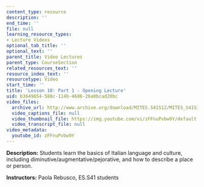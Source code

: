 ```yaml
---
content_type: resource
description: ''
end_time: ''
file: null
learning_resource_types:
- Lecture Videos
optional_tab_title: ''
optional_text: ''
parent_title: Video Lectures
parent_type: CourseSection
related_resources_text: ''
resource_index_text: ''
resourcetype: Video
start_time: ''
title: 'Lesson 10: Part 1 - Opening Lecture'
uid: b3649654-588c-114b-4686-26a0bcad20bc
video_files:
  archive_url: http://www.archive.org/download/MITES.S41S12/MITES_S41S12_Lesson10_Part1_300k.mp4
  video_captions_file: null
  video_thumbnail_file: https://img.youtube.com/vi/zFFnuPvbw9Y/default.jpg
  video_transcript_file: null
video_metadata:
  youtube_id: zFFnuPvbw9Y
---
```


**Description:** Students learn the basics of Italian language and culture, including diminutive/augmentative/pejorative, and how to describe a place or person.

**Instructors:** Paola Rebusco, ES.S41 students